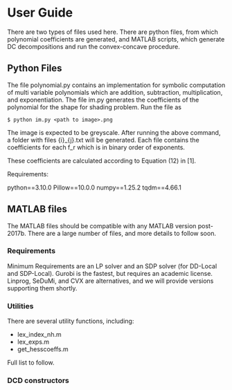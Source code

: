 
# User Guide

There are two types of files used here. There are python files, from which polynomial coefficients are generated, and MATLAB scripts, which generate DC decompositions and run the convex-concave procedure.

## Python Files


The file polynomial.py contains an implementation for symbolic computation of multi variable polynomials which are addition, subtraction, multiplication, and exponentiation.
The file im.py generates the coefficients of the polynomial for the shape for shading problem.
Run the file as 

```
$ python im.py <path to image>.png
```
The image is expected to be greyscale. After running the above command, a folder with files {i}_{j}.txt will be generated.
Each file contains the coefficients for each f_r which is in binary order of exponents.

These coefficients are calculated according to Equation (12) in [1].

Requirements:

python==3.10.0
Pillow==10.0.0
numpy==1.25.2
tqdm==4.66.1

## MATLAB files

The MATLAB files should be compatible with any MATLAB version post- 2017b. There are a large number of files, and more details to follow soon.

### Requirements

Minimum Requirements are an LP solver and an SDP solver (for DD-Local and SDP-Local). Gurobi is the fastest, but requires an academic license. Linprog, SeDuMi, and CVX are alternatives, and we will provide versions supporting them shortly.


### Utilities

There are several utility functions, including:

* lex_index_nh.m
* lex_exps.m
* get_hesscoeffs.m

Full list to follow.

### DCD constructors

